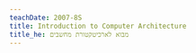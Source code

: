 ```yaml
---
teachDate: 2007-8S
title: Introduction to Computer Architecture
title_he: מבוא לארכיטקטורת מחשבים
---
```

